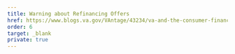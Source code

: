```yaml
---
title: Warning about Refinancing Offers
href: https://www.blogs.va.gov/VAntage/43234/va-and-the-consumer-financial-protection-bureau-warn-against-home-loan-refinancing-offers-that-sound-too-good-to-be-true/
order: 6
target: _blank
private: true
---
```

